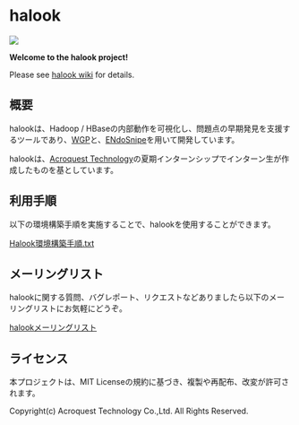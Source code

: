 # halook 

<img src="https://github.com/endosnipe/halook/blob/master/halook_logo.png">

**Welcome to the halook project!** 

Please see [halook wiki](https://github.com/endosnipe/halook/wiki) for details.

## 概要

halookは、Hadoop / HBaseの内部動作を可視化し、問題点の早期発見を支援するツールであり、[WGP](http://wgp.sourceforge.net/)と、[ENdoSnipe](http://www.endosnipe.com/)を用いて開発しています。

halookは、[Acroquest Technology](http://www.acroquest.co.jp/)の夏期インターンシップでインターン生が作成したものを基としています。

## 利用手順

以下の環境構築手順を実施することで、halookを使用することができます。

[Halook環境構築手順.txt](https://github.com/endosnipe/halook/blob/master/Halook%E7%92%B0%E5%A2%83%E6%A7%8B%E7%AF%89%E6%89%8B%E9%A0%86.txt)

## メーリングリスト

halookに関する質問、バグレポート、リクエストなどありましたら以下のメーリングリストにお気軽にどうぞ。

[halookメーリングリスト](http://groups.google.com/group/halook)


## ライセンス

本プロジェクトは、MIT Licenseの規約に基づき、複製や再配布、改変が許可されます。

Copyright(c) Acroquest Technology Co.,Ltd. All Rights Reserved.

